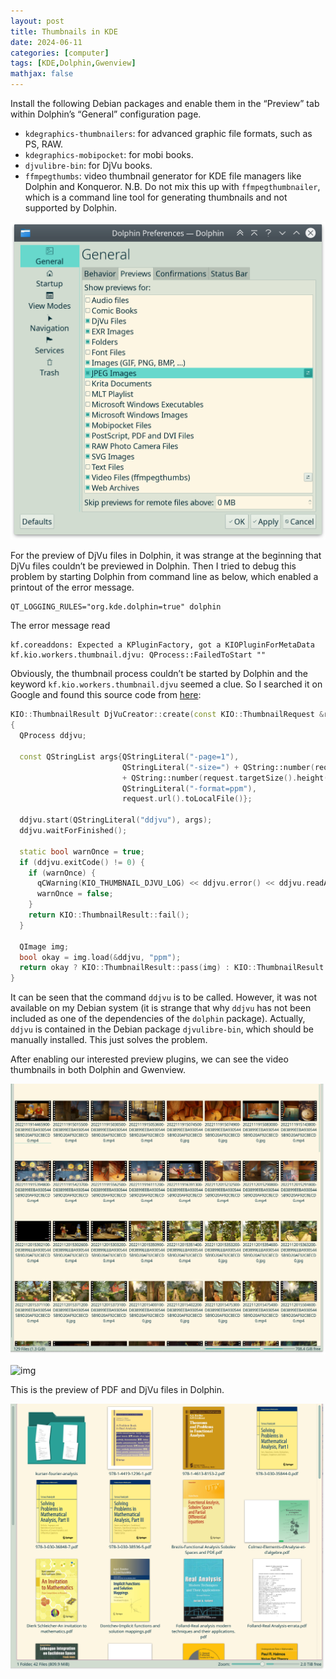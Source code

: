 ```yaml
---
layout: post
title: Thumbnails in KDE
date: 2024-06-11
categories: [computer]
tags: [KDE,Dolphin,Gwenview]
mathjax: false
---
```


Install the following Debian packages and enable them in the &ldquo;Preview&rdquo; tab within Dolphin&rsquo;s &ldquo;General&rdquo; configuration page.

-   `kdegraphics-thumbnailers`: for advanced graphic file formats, such as PS, RAW.
-   `kdegraphics-mobipocket`: for mobi books.
-   `djvulibre-bin`: for DjVu books.
-   `ffmpegthumbs`: video thumbnail generator for KDE file managers like Dolphin and Konqueror. N.B. Do not mix this up with `ffmpegthumbnailer`, which is a command line tool for generating thumbnails and not supported by Dolphin.

![img](/figures/2022-12-19_15-00-00-dolphin-preview-plugins.png "Preview preferences in Dolphin")

For the preview of DjVu files in Dolphin, it was strange at the beginning that DjVu files couldn&rsquo;t be previewed in Dolphin. Then I tried to debug this problem by starting Dolphin from command line as below, which enabled a printout of the error message.

```text
QT_LOGGING_RULES="org.kde.dolphin=true" dolphin
```

The error message read

```text
kf.coreaddons: Expected a KPluginFactory, got a KIOPluginForMetaData
kf.kio.workers.thumbnail.djvu: QProcess::FailedToStart ""
```

Obviously, the thumbnail process couldn&rsquo;t be started by Dolphin and the keyword `kf.kio.workers.thumbnail.djvu` seemed a clue. So I searched it on Google and found this source code from [here](https://github.com/KDE/kio-extras/blob/master/thumbnail/djvucreator.cpp):

```C++
KIO::ThumbnailResult DjVuCreator::create(const KIO::ThumbnailRequest &request)
{
  QProcess ddjvu;

  const QStringList args{QStringLiteral("-page=1"),
                         QStringLiteral("-size=") + QString::number(request.targetSize().width()) + QChar('x')
                         + QString::number(request.targetSize().height()),
                         QStringLiteral("-format=ppm"),
                         request.url().toLocalFile()};

  ddjvu.start(QStringLiteral("ddjvu"), args);
  ddjvu.waitForFinished();

  static bool warnOnce = true;
  if (ddjvu.exitCode() != 0) {
    if (warnOnce) {
      qCWarning(KIO_THUMBNAIL_DJVU_LOG) << ddjvu.error() << ddjvu.readAllStandardError();
      warnOnce = false;
    }
    return KIO::ThumbnailResult::fail();
  }

  QImage img;
  bool okay = img.load(&ddjvu, "ppm");
  return okay ? KIO::ThumbnailResult::pass(img) : KIO::ThumbnailResult::fail();
}
```

It can be seen that the command `ddjvu` is to be called. However, it was not available on my Debian system (it is strange that why `ddjvu` has not been included as one of the dependencies of the `dolphin` package). Actually, `ddjvu` is contained in the Debian package `djvulibre-bin`, which should be manually installed. This just solves the problem.

After enabling our interested preview plugins, we can see the video thumbnails in both Dolphin and Gwenview.

![img](/figures/2022-12-19_15-12-21-video-thumbnails-in-dolphin.png "Preview of videos in Dolphin")

![img](/figures/2022-12-19_15-12-59-video-thumbnails-in-gwenview.png "Preview of videos in Gwenview")

This is the preview of PDF and DjVu files in Dolphin.

![img](/figures/2024-06-11_10-07-18-djvu-preview-in-dolphin.png "Preview of DjVu files in Dolphin")
